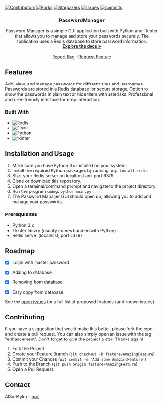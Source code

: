 
<a name="readme-top"></a>

[![Contributors][contributors-shield]][contributors-url]
[![Forks][forks-shield]][forks-url]
[![Stargazers][stars-shield]][stars-url]
[![Issues][issues-shield]][issues-url]
[![commits](https://flat.badgen.net/github/commits/Al3x-Myku/PassManager/master?scale=1.4)](https://github.com/Al3x-Myku/PassManager/commits/main?icon=github&color=green&style=for-the-badge)


<h3 align="center">PasswordManager</h3>

  <p align="center">
    Password Manager is a simple GUI application built with Python and Tkinter that allows you to manage and store your passwords securely. The application uses a Redis database to store password information.
    <br />
    <a href="https://github.com/Al3x-Myku/PassManager/blob/master/README.md"><strong>Explore the docs »</strong></a>
    <br />
    <br />
    <a href="https://github.com/Al3x-Myku/PassManager/issues">Report Bug</a>
    ·
    <a href="https://github.com/Al3x-Myku/PassManager/issues">Request Feature</a>
  </p>
</div>




<!-- Features -->
## Features

 Add, view, and manage passwords for different sites and usernames.
 Passwords are stored in a Redis database for secure storage.
 Option to show the passwords in plain text or hide them with asterisks.
 Professional and user-friendly interface for easy interaction.





### Built With

* ![Redis](https://img.shields.io/badge/redis-%23DD0031.svg?style=for-the-badge&logo=redis&logoColor=white)
* ![Flask](https://img.shields.io/badge/flask-%23000.svg?style=for-the-badge&logo=flask&logoColor=white)
* ![Python](https://img.shields.io/badge/python-3670A0?style=for-the-badge&logo=python&logoColor=ffdd54)
* ![tkinter](https://img.shields.io/badge/tkinter-3670A0?style=for-the-badge&logo=python&logoColor=ffdd54)
  
  
  
  





<!-- Installation and Usage -->
## Installation and Usage


1. Make sure you have Python 3.x installed on your system.
2. Install the required Python packages by running: `pip install redis`
3. Start your Redis server on localhost and port 6379.
4. Clone or download this repository.
5. Open a terminal/command prompt and navigate to the project directory.
6. Run the program using: `python main.py`
7. The Password Manager GUI should open up, allowing you to add and manage your passwords.

### Prerequisites

- Python 3.x
- Tkinter library (usually comes bundled with Python)
- Redis server (localhost, port 6379)






<!-- ROADMAP -->
## Roadmap
- [x] Login with master password
- [x] Adding to database
- [x] Removing from database
- [x] Easy copy from database
    

See the [open issues](https://github.com/Al3x-Myku/PassManager/issues) for a full list of proposed features (and known issues).





<!-- CONTRIBUTING -->
## Contributing
If you have a suggestion that would make this better, please fork the repo and create a pull request. You can also simply open an issue with the tag "enhancement".
Don't forget to give the project a star! Thanks again!

1. Fork the Project
2. Create your Feature Branch (`git checkout -b feature/AmazingFeature`)
3. Commit your Changes (`git commit -m 'Add some AmazingFeature'`)
4. Push to the Branch (`git push origin feature/AmazingFeature`)
5. Open a Pull Request




<!-- CONTACT -->
## Contact

Al3x-Myku - [mail](mailto:micu.georgealexandru@gmail.com) 





<!-- MARKDOWN LINKS & IMAGES -->
<!-- https://www.markdownguide.org/basic-syntax/#reference-style-links -->
[contributors-shield]: https://img.shields.io/github/contributors/Al3x-Myku/PassManager.svg?style=for-the-badge
[contributors-url]: https://github.com/Al3x-Myku/PassManager/graphs/contributors
[forks-shield]: https://img.shields.io/github/forks/Al3x-Myku/PassManager.svg?style=for-the-badge
[forks-url]: https://github.com/Al3x-Myku/PassManager/network/members
[stars-shield]: https://img.shields.io/github/stars/Al3x-Myku/PassManager.svg?style=for-the-badge
[stars-url]: https://github.com/Al3x-Myku/PassManager/stargazers
[issues-shield]: https://img.shields.io/github/issues/Al3x-Myku/PassManager.svg?style=for-the-badge
[issues-url]: https://github.com/Al3x-Myku/PassManager/issues

